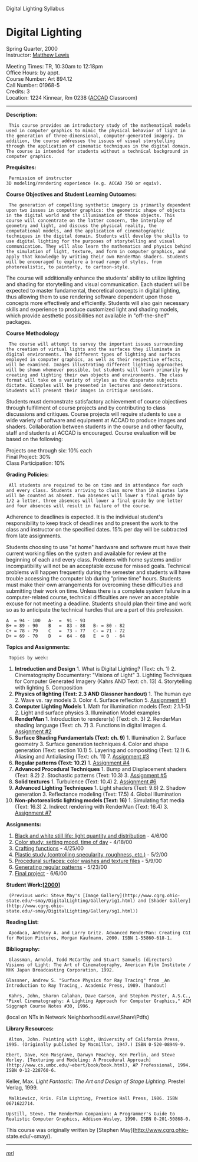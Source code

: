 Digital Lighting Syllabus

# Digital Lighting

Spring Quarter, 2000  
Instructor: [Matthew Lewis](http://www.cgrg.ohio-state.edu/~mlewis/)

Meeting Times: TR, 10:30am to 12:18pm  
Office Hours: by appt.  
Course Number: Art 894.12  
Call Number: 01968-5  
Credits: 3  
Location: 1224 Kinnear, Rm 0238 ([ACCAD](http://www.cgrg.ohio-state.edu/)
Classroom)

* * *

**Description:**

     This course provides an introductory study of the mathematical models used in computer graphics to mimic the physical behavior of light in the generation of three-dimensional, computer-generated imagery. In addition, the course addresses the issues of visual storytelling through the application of cinematic techniques in the digital domain. The course is intended for students without a technical background in computer graphics. 

**Prequisites:**

     Permission of instructor
    3D modeling/rendering experience (e.g. ACCAD 750 or equiv).

**Course Objectives and Student Learning Outcomes:**

     The generation of compelling synthetic imagery is primarily dependent upon two issues in computer graphics: the geometric shape of objects in the digital world and the illumination of those objects. This course will concentrate on the latter concern, the interplay of geometry and light, and discuss the physical reality, the computational models, and the application of cinematographic techniques in the digital domain. Students will develop the skills to use digital lighting for the purposes of storytelling and visual communication. They will also learn the mathematics and physics behind the simulation of light, texture, and form in computer graphics, and apply that knowledge by writing their own RenderMan shaders. Students will be encouraged to explore a broad range of styles, from photorealistic, to painterly, to cartoon-style. 

The course will additionally enhance the students' ability to utilize lighting
and shading for storytelling and visual communication. Each student will be
expected to master fundamental, theoretical concepts in digital lighting, thus
allowing them to use rendering software dependent upon those concepts more
effectively and efficiently. Students will also gain necessary skills and
experience to produce customized light and shading models, which provide
aesthetic possibilities not available in "off-the-shelf" packages.

**Course Methodology**

     The course will attempt to survey the important issues surrounding the creation of virtual lights and the surfaces they illuminate in digital environments. The different types of lighting and surfaces employed in computer graphics, as well as their respective effects, will be examined. Images illustrating different lighting approaches will be shown whenever possible, but students will learn primarily by creating and lighting their own objects and environments. The class format will take on a variety of styles as the disparate subjects dictate. Examples will be presented in lectures and demonstrations. Students will present their images in critique sessions. 

Students must demonstrate satisfactory achievement of course objectives
through fulfillment of course projects and by contributing to class
discussions and critiques. Course projects will require students to use a wide
variety of software and equipment at ACCAD to produce images and shaders.
Collaboration between students in the course and other faculty, staff and
students at ACCAD is encouraged. Course evaluation will be based on the
following:

Projects one through six: 10% each  
Final Project: 30%  
Class Participation: 10%  

**Grading Policies:**

     All students are required to be on time and in attendance for each and every class. Students arriving to class more than 10 minutes late will be counted as absent. Two absences will lower a final grade by 1/2 a letter, three absences will lower a final grade by one letter and four absences will result in failure of the course. 

Adherence to deadlines is expected. It is the individual student's
responsibility to keep track of deadlines and to present the work to the class
and instructor on the specified dates. 15% per day will be subtracted from
late assignments.

Students choosing to use "at home" hardware and software must have their
current working files on the system and available for review at the beginning
of each and every class. Problems with home systems and/or incompatibility
will not be an acceptable excuse for missed goals. Technical problems will
happen frequently during the semester and students will have trouble accessing
the computer lab during "prime time" hours. Students must make their own
arrangements for overcoming these difficulties and submitting their work on
time. Unless there is a complete system failure in a computer-related course,
technical difficulties are never an acceptable excuse for not meeting a
deadline. Students should plan their time and work so as to anticipate the
technical hurdles that are a part of this profession.

    
    
    A  = 94 - 100   A-  =  91 - 93
    B+ = 89 - 90    B   =  83 - 88   B- = 80 - 82
    C+ = 78 - 79    C   =  73 - 77   C- = 71 - 72
    D+ = 69 - 70    D   =  64 - 68   E  = 0  - 64
    

**Topics and Assignments:**

  
     Topics by week:

  1. **Introduction and Design**
    1. What is Digital Lighting? (Text: ch. 1) 
    2. Cinematography Documentary: "Visions of Light" 
    3. Lighting Techniques for Computer Generated Imagery (Kahrs AND Text: ch. 13) 
    4. Storytelling with lighting 
    5. Composition 
  2. **Physics of lighting (Text: 2.3 AND Glassner handout)**
    1. The human eye 
    2. Wave vs. ray models 
    3. Color 
    4. Surface reflection 
    5. [Assignment #1](Hw1/hw1.html)
  3. **Computer Lighting Models**
    1. Math for illumination models (Text: 2.1.1-5) 
    2. Light and surface physics 
    3. Illumination Model examples 
  4. **RenderMan**
    1. Introduction to renderer(s) (Text: ch. 3) 
    2. RenderMan shading language (Text: ch. 7) 
    3. Functions in digital images 
    4. [Assignment #2](Hw2/hw2.html)
  5. **Surface Shading Fundamentals (Text: ch. 9)**
    1. Illumination 
    2. Surface geometry 
    3. Surface generation techniques 
    4. Color and shape generation (Text: section 10.1) 
    5. Layering and compositing (Text: 12.1) 
    6. Aliasing and Antialiasing (Text: ch. 11) 
    7. [Assignment #3](Hw3/hw3.html)
  6. **Regular patterns (Text: 10.2)**
    1. [Assignment #4](Hw4/hw4.html)
  7. **Advanced Procedural Techniques**
    1. Bump and Displacement shaders (Text: 8.2) 
    2. Stochastic patterns (Text: 10.3) 
    3. [Assignment #5](Hw5/hw5.html)
  8. **Solid textures**
    1. Turbulence (Text: 10.4) 
    2. [Assignment #6](Hw6/hw6.html)
  9. **Advanced Lighting Techniques**
    1. Light shaders (Text: 9.6) 
    2. Shadow generation 
    3. Reflectance modeling (Text: 17.5) 
    4. Global Illumination 
  10. **Non-photorealistic lighting models (Text: 16)**
    1. Simulating flat media (Text: 16.3) 
    2. Indirect rendering with RenderMan (Text: 16.4) 
    3. [Assignment #7](Hw7/hw7.html) 

**Assignments:**

  1. [Black and white still life: light quantity and distribution](Hw1/hw1.html) \- 4/6/00 
  2. [Color study: setting mood, time of day](Hw2/hw2.html) \- 4/18/00 
  3. [Crafting functions](Hw3/hw3.html) \- 4/25/00 
  4. [Plastic study (controlling specularity, roughness, etc.)](Hw4/hw4.html) \- 5/2/00 
  5. [Procedural surfaces: color washes and texture files](Hw5/hw5.html) \- 5/9/00 
  6. [Generating regular patterns](Hw6/hw6.html) \- 5/23/00 
  7. [Final project](Hw7/hw7.html) \- 6/6/00 

**Student Work:[[2000]](hw00.html)**

     (Previous work: Steve May's [Image Gallery](http://www.cgrg.ohio-state.edu/~smay/DigitalLighting/Gallery/ig1.html) and [Shader Gallery](http://www.cgrg.ohio-state.edu/~smay/DigitalLighting/Gallery/sg1.html))

**Reading List:**

     Apodaca, Anthony A. and Larry Gritz. Advanced RenderMan: Creating CGI for Motion Pictures, Morgan Kaufmann, 2000. ISBN 1-55860-618-1.

**Bibliography:**  

     Glassman, Arnold, Todd McCarthy and Stuart Samuels (directors) Visions of Light: The Art of Cinematography, American Film Institute / NHK Japan Broadcasting Corporation, 1992.

    Glassner, Andrew S. "Surface Physics for Ray Tracing" from _An Introduction to Ray Tracing_. Academic Press, 1989. (handout) 

     Kahrs, John, Sharon Calahan, Dave Carson, and Stephen Poster, A.S.C., "Pixel Cinematography: A Lighting Approach for Computer Graphics," ACM Siggraph Course Notes #30, 1996. 
(local on NTs in Network Neighborhood\Leave\Share\Pdfs)

**Library Resources:**  

     Alton, John. Painting with Light, University of California Press, 1995. (Originally published by Macmillan, 1947.) ISBN 0-520-08949-9.

    Ebert, Dave, Ken Musgrave, Darwyn Peachey, Ken Perlin, and Steve Worley. [Texturing and Modeling: A Procedural Approach](http://www.cs.umbc.edu/~ebert/book/book.html), AP Professional, 1994. ISBN 0-12-228760-6.

Keller, Max. _Light Fantastic: The Art and Design of Stage Lighting_. Prestel
Verlag, 1999.

     Malkiewicz, Kris. Film Lighting, Prentice Hall Press, 1986. ISBN 0671622714.

    Upstill, Steve. The RenderMan Companion: A Programmer's Guide to Realistic Computer Graphics, Addison-Wesley, 1990. ISBN 0-201-50868-0.

  
This course was originally written by [Stephen May](http://www.cgrg.ohio-
state.edu/~smay/).

* * *

[_mrl_](http://www.cgrg.ohio-state.edu/~mlewis/)

